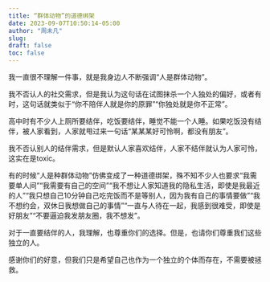 ```yaml
---
title: “群体动物”的道德绑架
date: 2023-09-07T10:50:14-05:00
author: "周未凡"
slug:
draft: false
toc: false
---
```

<p>我一直很不理解一件事，就是我身边人不断强调“人是群体动物”。</p>
<p>我不否认人的社交需求，但是我认为这句话在试图抹杀一个人独处的偏好，或者有时，这句话就类似于“你不陪伴人就是你的原罪”“你独处就是你不正常”。</p>
<p>高中时有不少人上厕所要结伴，吃饭要结伴，睡觉不能一个人睡。如果吃饭没有结伴，被人家看到，人家就甩过来一句话“某某某好可怜啊，都没有朋友”。</p>
<p>我不否认别人的结伴需求，但是默认人家喜欢结伴，人家不结伴就认为人家可怜，这实在是toxic。</p>
<p>有的时候“人是种群体动物”仿佛变成了一种道德绑架，殊不知不少人也要求“我需要单人间”“我需要有自己的空间”“我不想让人家知道我的隐私生活，即使是我最近的人”“我只想自己10分钟自己吃完饭而不是等别人，因为我有自己的事情要做”“我不想约会，双休日我想做自己的事情”“一直与人待在一起，我感到很难受，即使是好朋友”“不要逼迫我发朋友圈，我不想发”。</p>
<p>对于一直要结伴的人，我理解，也尊重你们的选择。但是，也请你们尊重我们这些独立的人。</p>
<p>感谢你们的好意，但我们只是希望自己也作为一个独立的个体而存在，不需要被拯救。</p>